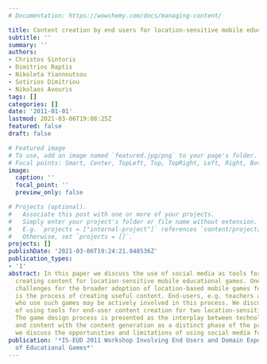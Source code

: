 ```yaml
---
# Documentation: https://wowchemy.com/docs/managing-content/

title: Content creation by end users for location-sensitive mobile educational games
subtitle: ''
summary: ''
authors:
- Christos Sintoris
- Dimitrios Raptis
- Nikoleta Yiannoutsou
- Sotirios Dimitriou
- Nikolaos Avouris
tags: []
categories: []
date: '2011-01-01'
lastmod: 2021-03-06T19:08:25Z
featured: false
draft: false

# Featured image
# To use, add an image named `featured.jpg/png` to your page's folder.
# Focal points: Smart, Center, TopLeft, Top, TopRight, Left, Right, BottomLeft, Bottom, BottomRight.
image:
  caption: ''
  focal_point: ''
  preview_only: false

# Projects (optional).
#   Associate this post with one or more of your projects.
#   Simply enter your project's folder or file name without extension.
#   E.g. `projects = ["internal-project"]` references `content/project/deep-learning/index.md`.
#   Otherwise, set `projects = []`.
projects: []
publishDate: '2021-03-06T19:24:21.048536Z'
publication_types:
- '1'
abstract: In this paper we discuss the use of social media as tools for collaboratively
  creating content for location-sensitive mobile educational games. One of the main
  challenges for the broader adoption of location-based mobile games for learning
  is the process of creating useful content. End-users, e.g. teachers and facilitators
  who use such games may be actively involved in this process. We discuss experience
  of using tools for end-user content creation for two location-sensitive mobile games.
  The game design process is presented as the interplay between technology, learning
  and content with the content generation as a distinct phase of the process. Finally
  we discuss the opportunities and limitations of using social media for content-creation.
publication: '*IS-EUD 2011 Workshop Involving End Users and Domain Experts in Design
  of Educational Games*'
---
```

